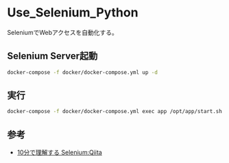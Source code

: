 # Use_Selenium_Python

SeleniumでWebアクセスを自動化する。

## Selenium Server起動

``` sh
docker-compose -f docker/docker-compose.yml up -d
```

## 実行

``` bash 
docker-compose -f docker/docker-compose.yml exec app /opt/app/start.sh ${pythonファイル名}
```

## 参考

- [10分で理解する Selenium:Qiita](https://qiita.com/Chanmoro/items/9a3c86bb465c1cce738a)
